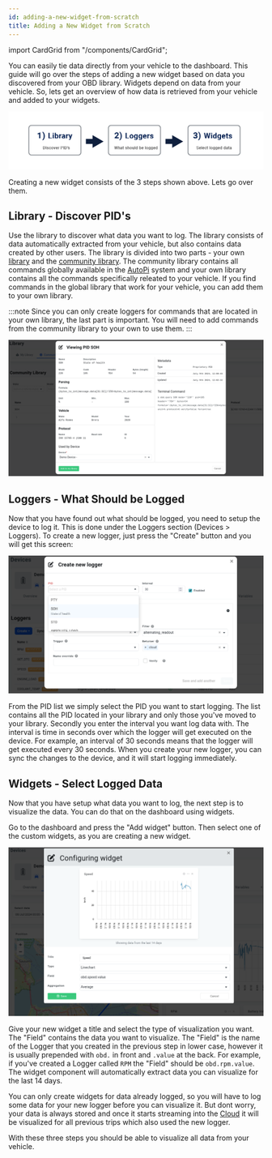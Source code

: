 ```yaml
---
id: adding-a-new-widget-from-scratch
title: Adding a New Widget from Scratch
---
```

import CardGrid from "/components/CardGrid";

You can easily tie data directly from your vehicle to the dashboard. This guide will go
over the steps of adding a new widget based on data you discovered from your OBD library. Widgets
depend on data from your vehicle. So, lets get an overview of how data is retrieved from your
vehicle and added to your widgets.

![Create widget steps](/img/cloud/device_management/dashboard/adding_a_new_widget_from_scratch/create_widget_steps.png)

Creating a new widget consists of the 3 steps shown above. Lets go over them.

## Library - Discover PID's

Use the library to discover what data you want to log. The library consists of data automatically
extracted from your vehicle, but also contains data created by other users. The library is divided
into two parts - your own [library](/cloud/obd_library/library.md) and the 
[community library](/cloud/obd_library/community_library.mdx). The community library contains all
commands globally available in the [AutoPi](https://www.autopi.io) system and your own library contains all the commands
specifically releated to your vehicle. If you find commands in the global library that work for
your vehicle, you can add them to your own library.

:::note
Since you can only create loggers for commands that are located in your own library, the last part
is important. You will need to add commands from the community library to your own to use them.
:::

![Add command](/img/cloud/device_management/dashboard/adding_a_new_widget_from_scratch/add_command.jpeg)

## Loggers - What Should be Logged

Now that you have found out what should be logged, you need to setup the device to log it. This is
done under the Loggers section (Devices > Loggers). To create a new logger, just press the
"Create" button and you will get this screen:

![Create logger](/img/cloud/device_management/dashboard/adding_a_new_widget_from_scratch/create_logger.jpeg) 

From the PID list we simply select the PID you want to start logging. The list contains all the
PID located in your library and only those you've moved to your library. Secondly you enter the
interval you want log data with. The interval is time in seconds over which the logger will get
executed on the device. For example, an interval of 30 seconds means that the logger will get
executed every 30 seconds. When you create your new logger, you can sync the changes to the device,
and it will start logging immediately. 

## Widgets - Select Logged Data
Now that you have setup what data you want to log, the next step is to visualize the data. You can
do that on the dashboard using widgets.

Go to the dashboard and press the "Add widget" button. Then select one of the custom widgets, as
you are creating a new widget. 

![Create widget](/img/cloud/device_management/dashboard/adding_a_new_widget_from_scratch/create_widget.jpeg) 

Give your new widget a title and select the type of visualization you want. The "Field" contains
the data you want to visualize. The "Field" is the name of the Logger that you created in the
previous step in lower case, however it is usually prepended with `obd.` in front and `.value` at
the back. For example, if you've created a Logger called `RPM` the "Field" should be
`obd.rpm.value`. The widget component will automatically extract data you can visualize for the last
14 days.

You can only create widgets for data already logged, so you will have to log some data for your new
logger before you can visualize it. But dont worry, your data is always stored and once it starts
streaming into the [Cloud](https://www.autopi.io/software-platform/cloud-management) it will be visualized for all previous trips which also used the new
logger.

With these three steps you should be able to visualize all data from your vehicle. 

